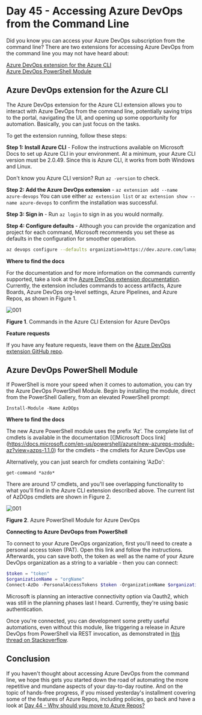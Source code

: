 # Day 45 - Accessing Azure DevOps from the Command Line 

Did you know you can access your Azure DevOps subscription from the command line? There are two extensions for accessing Azure DevOps from the command line you may not have heard about:

[Azure DevOps extension for the Azure CLI](#azure-devops-extension-for-the-azure-cli) </br>
[Azure DevOps PowerShell Module](#azure-devops-powershell-module) </br>

## Azure DevOps extension for the Azure CLI

The  Azure DevOps extension for the Azure CLI extension allows you to interact with Azure DevOps from the command line, potentially saving trips to the portal, navigating the UI, and opening up some opportunity for automation. Basically, you can just focus on the tasks.

To get the extension running, follow these steps:

**Step 1: Install Azure CLI** - Follow the instructions available on Microsoft Docs to set up Azure CLI in your environment. At a minimum, your Azure CLI version must be 2.0.49. Since this is Azure CLI, it works from both Windows and Linux.

Don't know you Azure CLI version? Run `az -version` to check.

**Step 2: Add the Azure DevOps extension** - `az extension add --name azure-devops` You can use either `az extension list` or `az extension show --name azure-devops` to confirm the installation was successful.

**Step 3: Sign in** - Run `az login` to sign in as you would normally.

**Step 4: Configure defaults** - Although you can provide the organization and project for each command, Microsoft recommends you set these as defaults in the configuration for smoother operation.

``` Bash
az devops configure --defaults organization=https://dev.azure.com/lumagate project=100DaysOfIaC
```

**Where to find the docs**

For the documentation and for more information on the commands currently supported, take a look at the [Azure DevOps extension documentation](https://docs.microsoft.com/cli/azure/ext/azure-devops/?view=azure-cli-latest). Currently, the extension includes commands to access artifacts, Azure Boards, Azure DevOps org-level settings, Azure Pipelines, and Azure Repos, as shown in Figure 1.

![001](fig1.azdo.cli.cmds.jpg)

**Figure 1**. Commands in the Azure CLI Extension for Azure DevOps

**Feature requests**

If you have any feature requests, leave them on the [Azure DevOps extension GitHub repo](https://github.com/Microsoft/azure-devops-cli-extension).

## Azure DevOps PowerShell Module

If PowerShell is more your speed when it comes to automation, you can try the Azure DevOps PowerShell Module. Begin by installing the module, direct from the PowerShell Gallery, from an elevated PowerShell prompt:

`Install-Module -Name AzDOps`

**Where to find the docs**

The new Azure PowerShell module uses the prefix ‘Az’. The complete list of cmdlets is available in the documentation [(]Microsoft Docs link](https://docs.microsoft.com/en-us/powershell/azure/new-azureps-module-az?view=azps-1.1.0) for the cmdlets - the cmdlets for Azure DevOps use 

Alternatively, you can just search for cmdlets containing 'AzDo':

`get-command *azdo*`

There are around 17 cmdlets, and you'll see overlapping functionality to what you'll find in the Azure CLI extension described above. The current list of AzDOps cmdlets are shown in Figure 2.


![001](fig2.azdo.post.cmds.jpg)

**Figure 2**. Azure PowerShell Module for Azure DevOps

**Connecting to Azure DevOops from PowerShell**

To connect to your Azure DevOps organization, first you'll need to create a personal access token (PAT). Open this link and follow the instructions. Afterwards, you can save both, the token as well as the name of your Azure DevOps organization as a string to a variable - then you can connect:

``` PowerShell
$token = "token"
$organizationName = "orgName"
Connect-AzDo -PersonalAccessTokens $token -OrganizationName $organizationName
```

Microsoft is planning an interactive connectivity option via Oauth2, which was still in the planning phases last I heard. Currently, they're using basic authentication.

Once you're connected, you can development some pretty useful automations, even without this module, like triggering a release in Azure DevOps from PowerShell via REST invocation, as demonstrated in [this thread on Stackoverflow](https://stackoverflow.com/questions/52876016/azure-devops-trigger-a-release-from-powershell-and-passing-process-variable-s).

## Conclusion

If you haven't thought about accessing Azure DevOps from the command line, we hope this gets you started down the road of automating the more repetitive and mundane aspects of your day-to-day routine. And on the topic of hands-free progress, if you missed yesterday's installment covering some of the features of Azure Repos, including policies, go back and have a look at [Day 44 - Why should you move to Azure Repos?](https://github.com/starkfell/100DaysOfIaC/blob/master/articles/day.44.move.to.azure.repos.md)